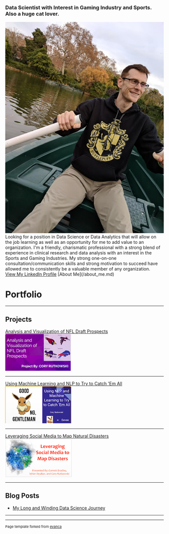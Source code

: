   ### Data Scientist with Interest in Gaming Industry and Sports. Also a huge cat lover.
  <img src="images/profile.jpg"/>
  <br>Looking for a position in Data Science or Data Analytics that will allow on the job learning 
  as well as an opportunity for me to add value to an organization. I'm a friendly, charismatic professional 
  with a strong blend of experience in clinical research and data analysis with an interest in the Sports and Gaming Industries. 
  My strong one-on-one consultation/communication skills and strong motivation to succeed have allowed me to consistently be a 
  valuable member of any organization.<br>
  <a href="https://www.linkedin.com/in/coryrutkowski/">View My LinkedIn Profile</a> 
  [About Me](/about_me.md)


# Portfolio

---

## Projects

[Analysis and Visualization of NFL Draft Prospects](/project1_page.md)
<br>
<img src="images/project1_thumbnail.png?raw=true"/>
<br>

---
[Using Machine Learning and NLP to Try to Catch 'Em All](/project2_page.md)
<br>
<img src="images/project3_thumbnail.png?raw=true"/>
<br>

---
[Leveraging Social Media to Map Natural Disasters](/project3_page.md)
<br>
<img src="images/project2_thumbnail.png?raw=true"/>
<br>

---

## Blog Posts

- [My Long and Winding Data Science Journey](https://medium.com/@cory.rutkowski/my-long-and-winding-data-science-journey-701921ad6c0d)
---




---
<p style="font-size:11px">Page template forked from <a href="https://github.com/evanca/quick-portfolio">evanca</a></p>
<!-- Remove above link if you don't want to attibute -->
